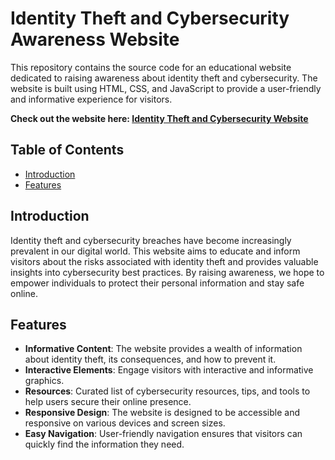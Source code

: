 # Identity Theft and Cybersecurity Awareness Website


This repository contains the source code for an educational website dedicated to raising awareness about identity theft and cybersecurity. The website is built using HTML, CSS, and JavaScript to provide a user-friendly and informative experience for visitors.

**Check out the website here: [Identity Theft and Cybersecurity Website](https://muhaiminmemon.github.io/Website-Identity-Theft/)**

## Table of Contents

- [Introduction](#introduction)
- [Features](#features)

## Introduction

Identity theft and cybersecurity breaches have become increasingly prevalent in our digital world. This website aims to educate and inform visitors about the risks associated with identity theft and provides valuable insights into cybersecurity best practices. By raising awareness, we hope to empower individuals to protect their personal information and stay safe online.

## Features

- **Informative Content**: The website provides a wealth of information about identity theft, its consequences, and how to prevent it.
- **Interactive Elements**: Engage visitors with interactive and informative graphics.
- **Resources**: Curated list of cybersecurity resources, tips, and tools to help users secure their online presence.
- **Responsive Design**: The website is designed to be accessible and responsive on various devices and screen sizes.
- **Easy Navigation**: User-friendly navigation ensures that visitors can quickly find the information they need.
